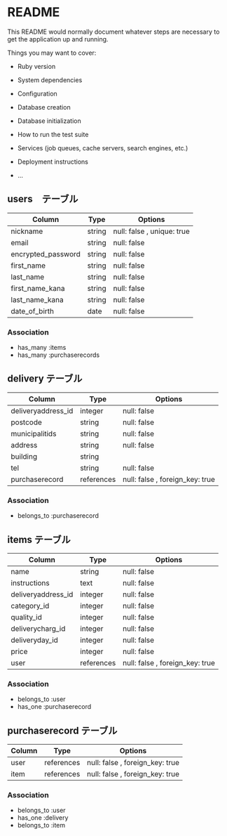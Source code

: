 # README

This README would normally document whatever steps are necessary to get the
application up and running.

Things you may want to cover:

* Ruby version

* System dependencies

* Configuration

* Database creation

* Database initialization

* How to run the test suite

* Services (job queues, cache servers, search engines, etc.)

* Deployment instructions

* ...

## users　テーブル

| Column                           | Type        | Options                   |
| -------------------------------- | ----------- | ------------------------- |
| nickname                         | string      | null: false , unique: true|
| email                            | string      | null: false               |
| encrypted_password               | string      | null: false               |
| first_name                       | string      | null: false               |
| last_name                        | string      | null: false               |
| first_name_kana                  | string      | null: false               |
| last_name_kana                   | string      | null: false               |
| date_of_birth                    | date        | null: false               |

### Association
- has_many :items
- has_many :purchaserecords




## delivery テーブル

| Column                      | Type       | Options                        |
| --------------------------- | ---------- | ------------------------------ |
| deliveryaddress_id          | integer    | null: false                    |
| postcode                    | string     | null: false                    |
| municipalitids              | string     | null: false                    |
| address                     | string     | null: false                    |
| building                    | string     |                                |
| tel                         | string     | null: false                    |
| purchaserecord              | references | null: false , foreign_key: true|

### Association
- belongs_to :purchaserecord




## items テーブル

| Column                     | Type       | Options                        |
| -------------------------- | ---------- | ------------------------------ |
| name                       | string     | null: false                    |
| instructions               | text       | null: false                    |
| deliveryaddress_id         | integer    | null: false                    |
| category_id                | integer    | null: false                    |
| quality_id                 | integer    | null: false                    |
| deliverycharg_id           | integer    | null: false                    |
| deliveryday_id             | integer    | null: false                    |
| price                      | integer    | null: false                    |
| user                       | references | null: false , foreign_key: true|

### Association  
- belongs_to :user
- has_one :purchaserecord




## purchaserecord テーブル

| Column                     | Type       | Options                        |
| -------------------------- | ---------- | ------------------------------ |
| user                       | references | null: false , foreign_key: true|
| item                       | references | null: false , foreign_key: true|

### Association
- belongs_to :user
- has_one    :delivery
- belongs_to :item
